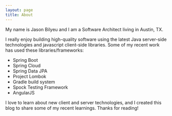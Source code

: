 ```yaml
---
layout: page
title: About
---
```


<p class="message">
My name is Jason Bilyeu and I am a Software Architect living in Austin, TX.
</p>

I really enjoy building high-quality software using the latest Java server-side technologies and javascript client-side libraries.  Some of my recent work has used these libraries/frameworks:

* Spring Boot
* Spring Cloud
* Spring Data JPA
* Project Lombok
* Gradle build system
* Spock Testing Framework
* AngularJS

I love to learn about new client and server technologies, and I created this blog to share some of my recent learnings.  Thanks for reading!
